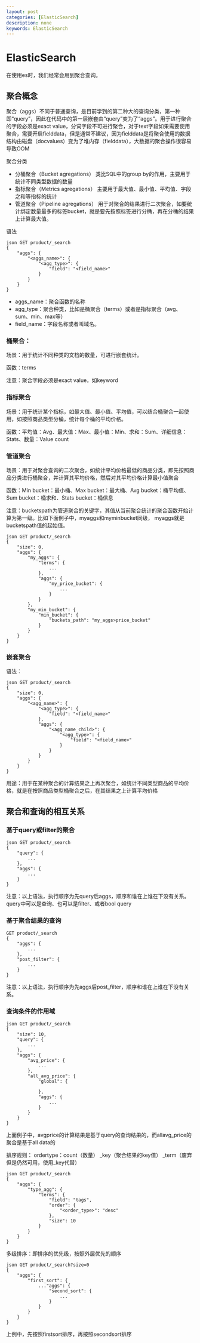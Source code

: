 ```yaml
---
layout: post
categories: [ElasticSearch]
description: none
keywords: ElasticSearch
---
```

# ElasticSearch
在使用es时，我们经常会用到聚合查询。

## 聚合概念
聚合（aggs）不同于普通查询，是目前学到的第二种大的查询分类，第一种即“query”，因此在代码中的第一层嵌套由“query”变为了“aggs”。用于进行聚合的字段必须是exact value，分词字段不可进行聚合，对于text字段如果需要使用聚合，需要开启fielddata，但是通常不建议，因为fielddata是将聚合使用的数据结构由磁盘（docvalues）变为了堆内存（fielddata），大数据的聚合操作很容易导致OOM

聚合分类
- 分桶聚合（Bucket agregations）
类比SQL中的group by的作用，主要用于统计不同类型数据的数量
- 指标聚合（Metrics agregations）
主要用于最大值、最小值、平均值、字段之和等指标的统计
- 管道聚合（Pipeline agregations）
用于对聚合的结果进行二次聚合，如要统计绑定数量最多的标签bucket，就是要先按照标签进行分桶，再在分桶的结果上计算最大值。

语法
```
json GET product/_search 
{
    "aggs": {
        "<aggs_name>": {
            "<agg_type>": {
                "field": "<field_name>"
            }
        }
    }
}
```
- aggs_name：聚合函数的名称
- agg_type：聚合种类，比如是桶聚合（terms）或者是指标聚合（avg、sum、min、max等）
- field_name：字段名称或者叫域名。

### 桶聚合：
场景：用于统计不同种类的文档的数量，可进行嵌套统计。

函数：terms

注意：聚合字段必须是exact value，如keyword

### 指标聚合
场景：用于统计某个指标，如最大值、最小值、平均值，可以结合桶聚合一起使用，如按照商品类型分桶，统计每个桶的平均价格。

函数：平均值：Avg、最大值：Max、最小值：Min、求和：Sum、详细信息：Stats、数量：Value count

### 管道聚合
场景：用于对聚合查询的二次聚合，如统计平均价格最低的商品分类，即先按照商品分类进行桶聚合，并计算其平均价格，然后对其平均价格计算最小值聚合

函数：Min bucket：最小桶、Max bucket：最大桶、Avg bucket：桶平均值、Sum bucket：桶求和、Stats bucket：桶信息

注意：bucketspath为管道聚合的关键字，其值从当前聚合统计的聚合函数开始计算为第一级。比如下面例子中，myaggs和myminbucket同级， myaggs就是bucketspath值的起始值。

```
json GET product/_search 
{
    "size": 0,
    "aggs": {
        "my_aggs": {
            "terms": {
                ...
            },
            "aggs": {
                "my_price_bucket": {
                    ...
                }
            }
        },
        "my_min_bucket": {
            "min_bucket": {
                "buckets_path": "my_aggs>price_bucket"
            }
        }
    }
}
```

### 嵌套聚合
语法：
```
json GET product/_search 
{
    "size": 0,
    "aggs": {
        "<agg_name>": {
            "<agg_type>": {
                "field": "<field_name>"
            },
            "aggs": {
                "<agg_name_child>": {
                    "<agg_type>": {
                        "field": "<field_name>"
                    }
                }
            }
        }
    }
}
```
用途：用于在某种聚合的计算结果之上再次聚合，如统计不同类型商品的平均价格，就是在按照商品类型桶聚合之后，在其结果之上计算平均价格

## 聚合和查询的相互关系

### 基于query或filter的聚合
```
json GET product/_search 
{
    "query": {
        ...
    },
    "aggs": {
        ...
    }
}
```
注意：以上语法，执行顺序为先query后aggs，顺序和谁在上谁在下没有关系。query中可以是查询、也可以是filter、或者bool query

### 基于聚合结果的查询
```
GET product/_search 
{
    "aggs": {
        ...
    },
    "post_filter": {
        ...
    }
}
```
注意：以上语法，执行顺序为先aggs后post_filter，顺序和谁在上谁在下没有关系。

### 查询条件的作用域
```
json GET product/_search 
{
    "size": 10,
    "query": {
        ...
    },
    "aggs": {
        "avg_price": {
            ...
        },
        "all_avg_price": {
            "global": {
                
            },
            "aggs": {
                ...
            }
        }
    }
}
```
上面例子中，avgprice的计算结果是基于query的查询结果的，而allavg_price的聚合是基于all data的

排序规则：
ordertype：count（数量） _key（聚合结果的key值） _term（废弃但是仍然可用，使用_key代替）

```
json GET product/_search 
{
    "aggs": {
        "type_agg": {
            "terms": {
                "field": "tags",
                "order": {
                    "<order_type>": "desc"
                },
                "size": 10
            }
        }
    }
}
```

多级排序：即排序的优先级，按照外层优先的顺序
```
json GET product/_search?size=0 
{
    "aggs": {
        "first_sort": {
            ..."aggs": {
                "second_sort": {
                    ...
                }
            }
        }
    }
}
```
上例中，先按照firstsort排序，再按照secondsort排序










